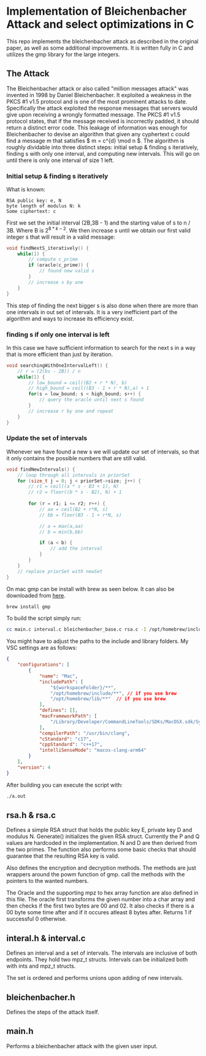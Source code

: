 # Implementation of Bleichenbacher Attack and select optimizations in C
This repo implements the bleichenbacher attack as described in the original paper, as well as some additional improvements. It is written fully in C and utilizes the gmp library for the large integers.

## The Attack
The Bleichenbacher attack or also called "million messages attack" was invented in 1998 by Daniel Bleichenbacher. It exploited a weakness in the PKCS #1 v1.5 protocol and is one of the most prominent attacks to date. Specifically the attack exploited the response messages that servers would give upon receiving a wrongly formatted message. The PKCS #1 v1.5 protocol states, that if the message received is incorrectly padded, it should return a distinct error code. This leakage of information was enough for Bleichenbacher to devise an algorithm that given any cyphertext c could find a message m that satisfies $ m = c^{d} \mod n $. The algorithm is roughly dividable into three distinct steps: initial setup & finding s iteratively, finding s with only one interval, and computing new intervals. This will go on until there is only one interval of size 1 left.

### Initial setup & finding s iteratively
What is known:
```
RSA public key: e, N
byte length of modulus N: k
Some ciphertext: c
```

First we set the initial interval (2B,3B - 1) and the starting value of s to n / 3B. Where B is $2^{8*k - 2}$. We then increase s until we obtain our first valid integer s that will result in a valid message:

```c
void findNextS_iteratively() {
    while(1) {
        // compute c_prime
        if (oracle(c_prime)) {
            // found new valid s
        }
        // increase s by one
    }
}
```
This step of finding the next bigger s is also done when there are more than one intervals in out set of intervals. It is a very inefficient part of the algorithm and ways to increase its efficiency exist.
### finding s if only one interval is left
In this case we have sufficient information to search for the next s in a way that is more efficient than just by iteration.
```c
void searchingWithOneIntervalLeft() {   
    // r = (2(bs - 2B)) / n
    while(1) {
        // low_bound = ceil((B2 + r * N), b)
        // high_bound = ceil((B3 - 1 + r * N),a) + 1
        for(s = low_bound; s < high_bound; s++) {
            // query the oracle until next s found
        }
        // increase r by one and repeat
    }
}
```
### Update the set of intervals
Whenever we have found a new s we will update our set of intervals, so that it only contains the possible numbers that are still valid.
```c
void findNewIntervals() {
    // loop through all intervals in priorSet
    for (size_t j = 0; j < priorSet->size; j++) {
        // r1 = ceil((a * s - B3 + 1), N)
        // r2 = floor((b * s - B2), N) + 1
        
        for (r = r1; i <= r2; r++) {
            // aa = ceil(B2 + r*N, s)
            // bb = floor(B3 - 1 + r*N, s)

            // a = max(a,aa)
            // b = min(b,bb)

            if (a < b) {
                // add the interval
            }
        }
    }
    // replace priorSet with newSet
}

```




On mac gmp can be install with brew as seen below. It can also be downloaded from [here](https://gmplib.org/#DOWNLOAD).

```bash
brew install gmp
```

To build the script simply run:
```bash
cc main.c interval.c bleichenbacher_base.c rsa.c -I /opt/homebrew/include -L /opt/homebrew/lib -lgmp
```
You might have to adjust the paths to the include and library folders.
My VSC settings are as follows:
```json
{
    "configurations": [
        {
            "name": "Mac",
            "includePath": [
                "${workspaceFolder}/**",
                "/opt/homebrew/include/**", // if you use brew
                "/opt/homebrew/lib/**"  // if you use brew
            ],
            "defines": [],
            "macFrameworkPath": [
                "/Library/Developer/CommandLineTools/SDKs/MacOSX.sdk/System/Library/Frameworks"
            ],
            "compilerPath": "/usr/bin/clang",
            "cStandard": "c17",
            "cppStandard": "c++17",
            "intelliSenseMode": "macos-clang-arm64"
        }
    ],
    "version": 4
}
```

After building you can execute the script with:
```bash
./a.out
```


## rsa.h & rsa.c
Defines a simple RSA struct that holds the public key E, private key D and modulus N. Generate() initializes the given RSA struct.
Currently the P and Q values are hardcoded in the implementation. N and D are then derived from the two primes. The function also 
performs some basic checks that should guarantee that the resulting RSA key is valid.

Also defines the encryption and decryption methods. The methods are just wrappers around the powm function of gmp. call the methods 
with the pointers to the wanted numbers.

The Oracle and the supporting mpz to hex array function are also defined in this file. The oracle first transforms the given number into a char array and then checks if the first two bytes are 00 and 02. It also checks if there is a 00 byte some time after and if it occures atleast 8 bytes after. Returns 1 if successful 0 otherwise.


## interal.h & interval.c
Defines an interval and a set of intervals. The intervals are inclusive of both endpoints. They hold two mpz_t structs. Intervals can be initialized both with ints and mpz_t structs. 

The set is ordered and performs unions upon adding of new intervals.

## bleichenbacher.h
Defines the steps of the attack itself.

## main.h
Performs a bleichenbacher attack with the given user input. 